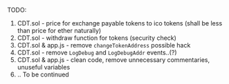 TODO:

1. CDT.sol - price for exchange payable tokens to ico tokens (shall be less than price for ether naturally)
2. CDT.sol - withdraw function  for tokens (security check)
3. CDT.sol & app.js - remove ```changeTokenAddress``` possible hack
4. CDT.sol - remove ```LogDebug``` and ```LogDebugAddr``` events..(?)
5. CDT.sol & app.js - clean code, remove unnecessary commentaries, unuseful variables
6. .. To be continued
